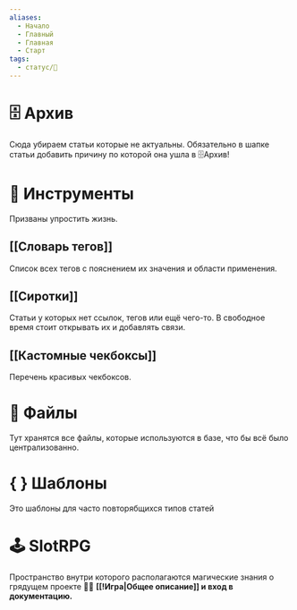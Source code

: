 ```yaml
---
aliases:
  - Начало
  - Главный
  - Главная
  - Старт
tags:
  - статус/🌿
---
```


# 🗄 Архив
Сюда убираем статьи которые не актуальны. 
Обязательно в шапке статьи добавить причину по которой она ушла в 🗄Архив!  

# 🧰 Инструменты
Призваны упростить жизнь.

## [[Словарь тегов]]
Список всех тегов с пояснением их значения и области применения.

## [[Cиротки]]
Статьи у которых нет ссылок, тегов или ещё чего-то. В свободное время стоит открывать их и добавлять связи.

## [[Кастомные чекбоксы]]
Перечень красивых чекбоксов.

# 📁 Файлы
Тут хранятся все файлы, которые используются в базе, что бы всё было централизованно.

# { } Шаблоны
Это шаблоны для часто повторябщихся типов статей

# 🕹 SlotRPG
Пространство внутри которого располагаются магические знания о грядущем проекте 🧙‍♂️
**[[!Игра|Общее описание]] и вход в документацию.**